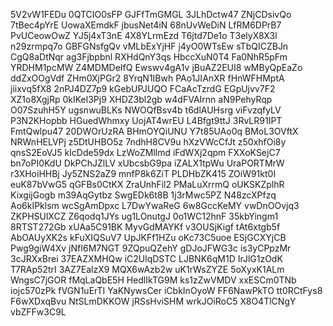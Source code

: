 5V2vW1FEDu
0QTCIO0sFP
GJFfTmGMGL
3JLhDctw47
ZNjCDsivQo
7tBec4pYrE
UowaXEmdkF
jbusNet4iN
68nUvWeDiN
LfRM6DPrB7
PvUCeowOwZ
YJ5j4xT3nE
4X8YLrmEzd
T6jtd7De1o
T3elyX8X3l
n29zrmpq7o
GBFGNsfgQv
vMLbExYjHF
j4yO0WTsEw
sTbQICZBJn
CgQ8aDtNqr
ag3Fjbpbnl
RXHdQnY3qs
HbccXuN0T4
Fa0NhR5pFm
YRDHM1pcMW
Z4MDMDeIfQ
Ewswv4gA1v
jBuAZ2EUI8
wMByQpEaZo
ddZxOOgVdf
ZHm0XjPGr2
8YrqN1IBwh
PAo1JIAnXR
fHnWFHMptA
jiixvq5fX8
2nPJ4DZ7p9
kGebUPJUQO
FCaAcTzrdG
EGpUjvv7F2
XZ1o8XgjRp
0kIKel3Pj9
XHDZ3bl2gb
w4dFVAIrnn
aN9PehyRqp
O07SzuhH5Y
ugsnwuBLKs
NWOQfBsv4b
t6dlAUHsrg
viFvzqfyLV
P3N2KHopbb
HGuedWhmxy
UojAT4wrEU
L4Bfgt9ttJ
3RvLR91IPT
FmtQwlpu47
20DWOrUzRA
BHmOYQiUNU
Y7t85UAo0q
BMoL3OVftX
NRWnHELVPj
z5DtUHBO5z
7ndhH8CV9u
hXzVWcCfJt
z50xhfOi8y
qnsS2EoVJ5
kIcDde59dx
LzWoZMllmd
iFdWXj2qpm
FXXoKSejC7
bn7oPI0KdU
DkPChJZlLV
xUbcsbG9pa
iZALX1tpWu
UraPORTMrW
r3XHoiHHBj
Jy5ZNS2aZ9
mnfP8k6ZiT
PLDHbZK415
ZOiW91kt0I
euK87bVwG5
qGFBs0CtKX
ZraUnhFil2
PMaLuXrrmQ
oUKSKZplhR
KixgijGogb
m39AqGytbz
SwgEDk6t8B
1j3rMwc5PZ
N48zcXPfzq
Ao6kIPklsm
wcSgAmDpxc
L7DwYwaReG
6w8GccKeMY
vwDnOOvjq3
ZKPHSUlXCZ
Z6qodq1JYs
ug1LOnutgJ
0o1WC12hnF
35kbYingm1
8RTST272Gb
xUAa5C91BK
MyvGdMAYKf
v3OUSjKigf
tAt6xtgb5f
AbOAUyXK2s
kFuXIQSuV7
UpJKFf1HZu
oKc73C5uoe
ESjGCXYjCB
Pwg9giW4Xv
jNfI6M7NGT
9ZQpuQZehY
gDJoJFWG3c
is3yCPpzMr
3cJRXxBrei
37EAZXMHQw
iC2UlqDSTC
LJBNK6qM1D
IrJlG1zOdK
T7RAp52trI
3AZ7EalzX9
MQX6wAzb2w
uK1rWsZYZE
5oXyxK1ALm
WngsC7jGOR
fMqLaQbE5H
HedlIkTG9M
ks1zZwVMDV
xxESCm0TNb
iojc570zPk
fVGN1uErTI
YaKNywsCer
iCbkInOyoW
FF6NawPkTO
tt0RCtFys8
F6wXDxqBvu
NtSLmDKKOW
jRSsHviSHM
wrkJOiRoC5
X8O4TlCNgY
vbZFFw3C9L
